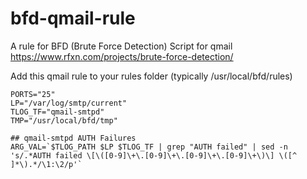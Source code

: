 # bfd-qmail-rule
A rule for BFD (Brute Force Detection) Script for qmail
https://www.rfxn.com/projects/brute-force-detection/

Add this qmail rule to your rules folder (typically /usr/local/bfd/rules)

```
PORTS="25"
LP="/var/log/smtp/current"
TLOG_TF="qmail-smtpd"
TMP="/usr/local/bfd/tmp"

## qmail-smtpd AUTH Failures
ARG_VAL=`$TLOG_PATH $LP $TLOG_TF | grep "AUTH failed" | sed -n 's/.*AUTH failed \[\([0-9]\+\.[0-9]\+\.[0-9]\+\.[0-9]\+\)\] \([^ ]*\).*/\1:\2/p'`
```
